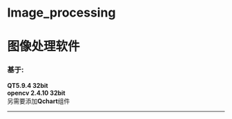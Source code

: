# Image_processing
<h1>图像处理软件</h1>

<h3>基于:</h3>
<div><b>QT5.9.4 32bit</b></div>
<div><b>opencv 2.4.10 32bit</b></div>
<div>另需要添加<b>Qchart</b>组件</div>
<hr/>
